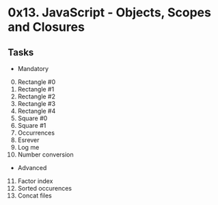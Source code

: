 # 0x13. JavaScript - Objects, Scopes and Closures

## Tasks

* Mandatory
0. Rectangle #0
1. Rectangle #1
2. Rectangle #2
3. Rectangle #3
4. Rectangle #4
5. Square #0
6. Square #1
7. Occurrences
8. Esrever
9. Log me
10. Number conversion

* Advanced
11. Factor index
12. Sorted occurences
13. Concat files
